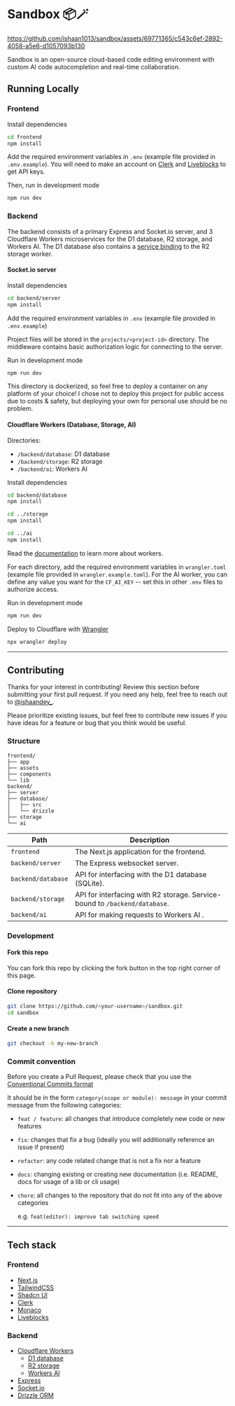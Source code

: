 # Sandbox 📦🪄

https://github.com/ishaan1013/sandbox/assets/69771365/c543c6ef-2892-4058-a5e6-d1057093b130

Sandbox is an open-source cloud-based code editing environment with custom AI code autocompletion and real-time collaboration.

## Running Locally

### Frontend

Install dependencies

```bash
cd frontend
npm install
```

Add the required environment variables in `.env` (example file provided in `.env.example`). You will need to make an account on [Clerk](https://clerk.com/) and [Liveblocks](https://liveblocks.io/) to get API keys.

Then, run in development mode

```bash
npm run dev
```

### Backend

The backend consists of a primary Express and Socket.io server, and 3 Cloudflare Workers microservices for the D1 database, R2 storage, and Workers AI. The D1 database also contains a [service binding](https://developers.cloudflare.com/workers/runtime-apis/bindings/service-bindings/) to the R2 storage worker.

#### Socket.io server

Install dependencies

```bash
cd backend/server
npm install
```

Add the required environment variables in `.env` (example file provided in `.env.example`)

Project files will be stored in the `projects/<project-id>` directory. The middleware contains basic authorization logic for connecting to the server.

Run in development mode

```bash
npm run dev
```

This directory is dockerized, so feel free to deploy a container on any platform of your choice! I chose not to deploy this project for public access due to costs & safety, but deploying your own for personal use should be no problem.

#### Cloudflare Workers (Database, Storage, AI)

Directories:

- `/backend/database`: D1 database
- `/backend/storage`: R2 storage
- `/backend/ai`: Workers AI

Install dependencies

```bash
cd backend/database
npm install

cd ../storage
npm install

cd ../ai
npm install
```

Read the [documentation](https://developers.cloudflare.com/workers/) to learn more about workers.

For each directory, add the required environment variables in `wrangler.toml` (example file provided in `wrangler.example.toml`). For the AI worker, you can define any value you want for the `CF_AI_KEY` -- set this in other `.env` files to authorize access.

Run in development mode

```bash
npm run dev
```

Deploy to Cloudflare with [Wrangler](https://developers.cloudflare.com/workers/wrangler/install-and-update/)

```bash
npx wrangler deploy
```

---

## Contributing

Thanks for your interest in contributing! Review this section before submitting your first pull request. If you need any help, feel free to reach out to [@ishaandey\_](https://x.com/ishaandey_).

Please prioritize existing issues, but feel free to contribute new issues if you have ideas for a feature or bug that you think would be useful.

### Structure

```
frontend/
├── app
├── assets
├── components
└── lib
backend/
├── server
├── database/
│   ├── src
│   └── drizzle
├── storage
└── ai
```

| Path               | Description                                                                |
| ------------------ | -------------------------------------------------------------------------- |
| `frontend`         | The Next.js application for the frontend.                                  |
| `backend/server`   | The Express websocket server.                                              |
| `backend/database` | API for interfacing with the D1 database (SQLite).                         |
| `backend/storage`  | API for interfacing with R2 storage. Service-bound to `/backend/database`. |
| `backend/ai`       | API for making requests to Workers AI .                                    |

### Development

#### Fork this repo

You can fork this repo by clicking the fork button in the top right corner of this page.

#### Clone repository

```bash
git clone https://github.com/<your-username>/sandbox.git
cd sandbox
```

#### Create a new branch

```bash
git checkout -b my-new-branch
```

### Commit convention

Before you create a Pull Request, please check that you use the [Conventional Commits format](https://www.conventionalcommits.org/en/v1.0.0/)

It should be in the form `category(scope or module): message` in your commit message from the following categories:

- `feat / feature`: all changes that introduce completely new code or new
  features
- `fix`: changes that fix a bug (ideally you will additionally reference an
  issue if present)
- `refactor`: any code related change that is not a fix nor a feature
- `docs`: changing existing or creating new documentation (i.e. README, docs for
  usage of a lib or cli usage)
- `chore`: all changes to the repository that do not fit into any of the above
  categories

  e.g. `feat(editor): improve tab switching speed`

---

## Tech stack

### Frontend

- [Next.js](https://nextjs.org/)
- [TailwindCSS](https://tailwindcss.com/)
- [Shadcn UI](https://ui.shadcn.com/)
- [Clerk](https://clerk.com/)
- [Monaco](https://microsoft.github.io/monaco-editor/)
- [Liveblocks](https://liveblocks.io/)

### Backend

- [Cloudflare Workers](https://developers.cloudflare.com/workers/)
  - [D1 database](https://developers.cloudflare.com/d1/)
  - [R2 storage](https://developers.cloudflare.com/r2/)
  - [Workers AI](https://developers.cloudflare.com/workers-ai/)
- [Express](https://expressjs.com/)
- [Socket.io](https://socket.io/)
- [Drizzle ORM](https://orm.drizzle.team/)
